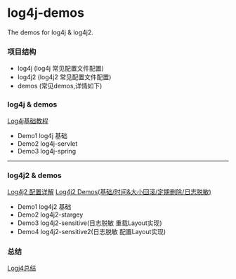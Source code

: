 # log4j-demos

The demos for log4j &amp; log4j2.

### 项目结构

* log4j  (log4j 常见配置文件配置)
* log4j2 (log4j2 常见配置文件配置)
* demos  (常见demos,详情如下)
 

### log4j & demos

[Log4j基础教程](https://blog.csdn.net/u010416101/article/details/81275689)

* Demo1 log4j 基础
* Demo2 log4j-servlet
* Demo3 log4j-spring

----------

### log4j2 & demos

[Log4j2 配置详解](https://blog.csdn.net/u010416101/article/details/81278293)
[Log4j2 Demos(基础/时间&大小回滚/定期删除/日志脱敏)](https://blog.csdn.net/u010416101/article/details/81278360)

* Demo1 log4j2 基础
* Demo2 log4j2-stargey
* Demo3 log4j2-sensitive(日志脱敏 重载Layout实现)
* Demo4 log4j2-sensitive2(日志脱敏 配置Layout实现)

### 总结

[Logj4总结](https://blog.csdn.net/u010416101/article/details/81275281)
